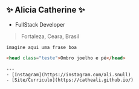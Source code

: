 ## :sparkles: Alicia Catherine :sparkles:
- FullStack Developer
> Fortaleza, Ceara, Brasil

```
imagine aqui uma frase boa 
```
```html
<head class="teste">Ombro joelho e pé</head>

---
- [Instagram](https://instagram.com/ali.snull)
- [Site/Curriculo](https://catheali.github.io/)